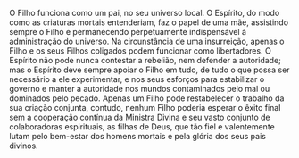 ﻿O Filho funciona como um pai, no seu universo local. O Espírito, do modo como as criaturas mortais entenderiam, faz o papel de uma mãe, assistindo sempre o Filho e permanecendo perpetuamente indispensável à administração do universo. Na circunstância de uma insurreição, apenas o Filho e os seus Filhos coligados podem funcionar como libertadores. O Espírito não pode nunca contestar a rebelião, nem defender a autoridade; mas o Espírito deve sempre apoiar o Filho em tudo, de tudo o que possa ser necessário a ele experimentar, e nos seus esforços para estabilizar o governo e manter a autoridade nos mundos contaminados pelo mal ou dominados pelo pecado. Apenas um Filho pode restabelecer o trabalho da sua criação conjunta, contudo, nenhum Filho poderia esperar o êxito final sem a cooperação contínua da Ministra Divina e seu vasto conjunto de colaboradoras espirituais, as filhas de Deus, que tão fiel e valentemente lutam pelo bem-estar dos homens mortais e pela glória dos seus pais divinos.